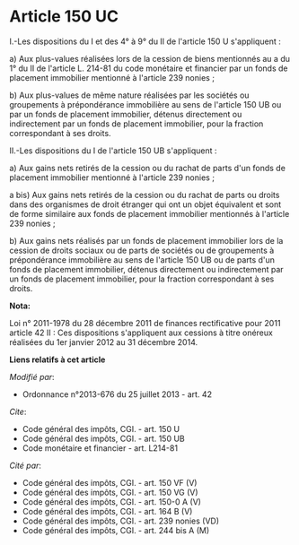 # Article 150 UC

I.-Les dispositions du I et des 4° à 9° du II de l'article 150 U s'appliquent : 

a) Aux plus-values réalisées lors de la cession de biens mentionnés au a du 1° du II de l'article L. 214-81 du code monétaire
et financier par un fonds de placement immobilier mentionné à l'article 239 nonies ; 

b) Aux plus-values de même nature réalisées par les sociétés ou groupements à prépondérance immobilière au sens de l'article
150 UB ou par un fonds de placement immobilier, détenus directement ou indirectement par un fonds de placement immobilier,
pour la fraction correspondant à ses droits. 

II.-Les dispositions du I de l'article 150 UB s'appliquent : 

a) Aux gains nets retirés de la cession ou du rachat de parts d'un fonds de placement immobilier mentionné à l'article 239
nonies ; 

a bis) Aux gains nets retirés de la cession ou du rachat de parts ou droits dans des organismes de droit étranger qui ont un
objet équivalent et sont de forme similaire aux fonds de placement immobilier mentionnés à l'article 239 nonies ; 

b) Aux gains nets réalisés par un fonds de placement immobilier lors de la cession de droits sociaux ou de parts de sociétés
ou de groupements à prépondérance immobilière au sens de l'article 150 UB ou de parts d'un fonds de placement immobilier,
détenus directement ou indirectement par un fonds de placement immobilier, pour la fraction correspondant à ses droits.

**Nota:**

Loi n° 2011-1978 du 28 décembre 2011 de finances rectificative pour 2011 article 42 II : Ces dispositions s'appliquent aux
cessions à titre onéreux réalisées du 1er janvier 2012 au 31 décembre 2014.

**Liens relatifs à cet article**

_Modifié par_:

  - Ordonnance n°2013-676 du 25 juillet 2013 - art. 42

_Cite_:

  - Code général des impôts, CGI. - art. 150 U
  - Code général des impôts, CGI. - art. 150 UB
  - Code monétaire et financier - art. L214-81

_Cité par_:

  - Code général des impôts, CGI. - art. 150 VF (V)
  - Code général des impôts, CGI. - art. 150 VG (V)
  - Code général des impôts, CGI. - art. 150-0 A (V)
  - Code général des impôts, CGI. - art. 164 B (V)
  - Code général des impôts, CGI. - art. 239 nonies (VD)
  - Code général des impôts, CGI. - art. 244 bis A (M)
